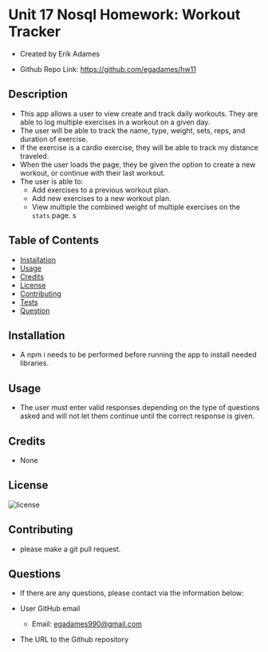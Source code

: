# Unit 17 Nosql Homework: Workout Tracker

  * Created by Erik Adames

  * Github Repo Link: https://github.com/egadames/hw11

## Description 

  * This app allows a user to view create and track daily workouts. They are able to log multiple exercises in a workout on a given day. 
  * The user will be able to track the name, type, weight, sets, reps, and duration of exercise. 
  * If the exercise is a cardio exercise, they will be able to track my distance traveled.
  * When the user loads the page, they be given the option to create a new workout, or continue with their last workout.
  * The user is able to:
    * Add exercises to a previous workout plan.
    * Add new exercises to a new workout plan.
    * View multiple the combined weight of multiple exercises on the `stats` page.
s
## Table of Contents 

  * [Installation](#installation)
  * [Usage](#usage)
  * [Credits](#credits)
  * [License](#license)
  * [Contributing](#contributing)
  * [Tests](#tests)
  * [Question](#question)

## Installation

  * A npm i needs to be performed before running the app to install needed libraries.

## Usage 

  * The user must enter valid responses depending on the type of questions asked and will not let them continue until the correct response is given. 

## Credits

  * None

## License

![license](https://img.shields.io/badge/License-UCB-blue)

## Contributing

  * please make a git pull request.

## Questions

  * If there are any questions, please contact via the information below:

  * User GitHub email

    * Email: egadames990@gmail.com
  
* The URL to the Github repository
